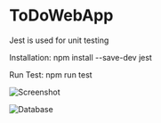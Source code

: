 # ToDoWebApp
Jest is used for unit testing

Installation: npm install --save-dev jest

Run Test: npm run test

![Screenshot](https://i.ibb.co/sKHXjT6/screenshot.png)

![Database](https://i.ibb.co/tCC7Gfw/database.png)